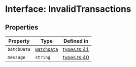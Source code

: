 # Interface: InvalidTransactions

## Properties

| Property | Type | Defined in |
| ------ | ------ | ------ |
| `batchData` | [`BatchData`](BatchData.md) | [types.ts:41](https://github.com/aditya172926/token_batch_sdk/blob/ea7ffc47fff2c40cf72e8969ba07b3834097afaa/src/types.ts#L41) |
| `message` | `string` | [types.ts:40](https://github.com/aditya172926/token_batch_sdk/blob/ea7ffc47fff2c40cf72e8969ba07b3834097afaa/src/types.ts#L40) |
